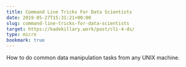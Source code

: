 ```yaml
---
title: Command Line Tricks For Data Scientists
date: 2019-05-27T15:31:21+00:00
slug: command-line-tricks-for-data-scientists
target: https://kadekillary.work/post/cli-4-ds/
type: micro
bookmark: true
---
```

How to do common data manipulation tasks from any UNIX machine.
